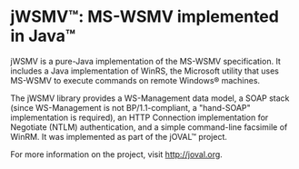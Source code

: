 jWSMV&trade;: MS-WSMV implemented in Java&trade;
=============

jWSMV is a pure-Java implementation of the MS-WSMV specification. It includes a Java implementation of WinRS, the Microsoft utility that uses MS-WSMV to execute commands on remote Windows&reg; machines.

The jWSMV library provides a WS-Management data model, a SOAP stack (since WS-Management is not BP/1.1-compliant, a "hand-SOAP" implementation is required), an HTTP Connection implementation for Negotiate (NTLM) authentication, and a simple command-line facsimile of WinRM. It was implemented as part of the jOVAL&trade; project.

For more information on the project, visit http://joval.org.
